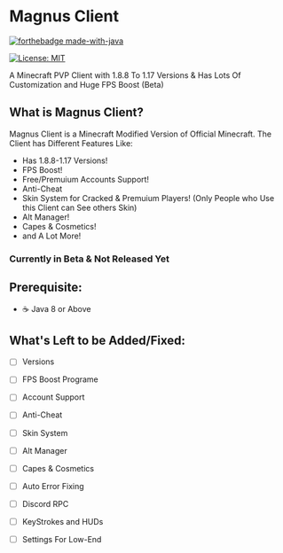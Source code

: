 # Magnus Client

[![forthebadge made-with-java](https://forthebadge.com/images/badges/made-with-java.svg)](https://java.com/)

[![License: MIT](https://img.shields.io/badge/license-MIT-blue.svg)](LICENSE)


A Minecraft PVP Client with 1.8.8 To 1.17 Versions &amp; Has Lots Of Customization and Huge FPS Boost (Beta)

## What is Magnus Client?
Magnus Client is a Minecraft Modified Version of Official Minecraft.
The Client has Different Features Like:
- Has 1.8.8-1.17 Versions!
- FPS Boost!
- Free/Premuium Accounts Support!
- Anti-Cheat
- Skin System for Cracked & Premuium Players! (Only People who Use this Client can See others Skin)
- Alt Manager!
- Capes & Cosmetics!
- and A Lot More!

### Currently in Beta & Not Released Yet

## Prerequisite:
- :coffee: Java 8 or Above

## What's Left to be Added/Fixed:
- [ ] Versions
- [ ] FPS Boost Programe
- [ ] Account Support
- [ ] Anti-Cheat
- [ ] Skin System
- [ ] Alt Manager
- [ ] Capes & Cosmetics
- [ ] Auto Error Fixing
- [ ] Discord RPC
- [ ] KeyStrokes and HUDs
- [ ] Settings For Low-End

